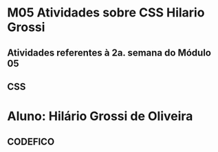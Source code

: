 # M05 Atividades sobre CSS Hilario Grossi
## Atividades referentes à 2a. semana do Módulo 05
## CSS

# Aluno: Hilário Grossi de Oliveira
## CODEFICO
